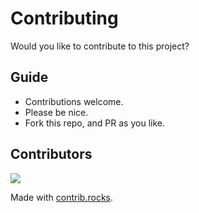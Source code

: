 # Contributing

Would you like to contribute to this project?

## Guide

- Contributions welcome.
- Please be nice.
- Fork this repo, and PR as you like.

## Contributors

<a href="https://github.com/lukeocodes/supported-formats/graphs/contributors">
  <img src="https://contrib.rocks/image?repo=lukeocodes/supported-formats" />
</a>

Made with [contrib.rocks](https://contrib.rocks).
